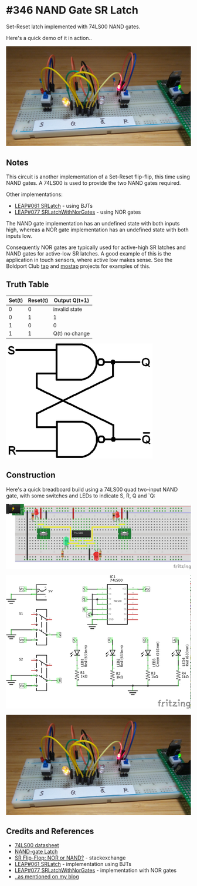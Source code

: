 # #346 NAND Gate SR Latch

Set-Reset latch implemented with 74LS00 NAND gates.

Here's a quick demo of it in action..

[![Build](./assets/SRLatchWithNandGates_build.jpg?raw=true)](https://www.youtube.com/watch?v=CC7LnUj8XIc)

## Notes

This circuit is another implementation of a Set-Reset flip-flip, this time using NAND gates.
A 74LS00 is used to provide the two NAND gates required.

Other implementations:

* [LEAP#061 SRLatch](../SRLatch) - using BJTs
* [LEAP#077 SRLatchWithNorGates](../SRLatchWithNorGates) - using NOR gates

The NAND gate implementation has an undefined state with both inputs high,
whereas a NOR gate implementation has an undefined state with both inputs low.

Consequently NOR gates are typically used for active-high SR latches and NAND gates for active-low SR latches.
A good example of this is the application in touch sensors, where active low makes sense.
See the Boldport Club
[tap](../../../BoldportClub/tap) and
[mostap](../../../BoldportClub/mostap) projects for examples of this.

## Truth Table

| Set(t) | Reset(t) | Output Q(t+1)  |
|--------|----------|----------------|
|      0 |        0 | invalid state  |
|      0 |        1 | 1              |
|      1 |        0 | 0              |
|      1 |        1 | Q(t) no change |

![sr-latch-nand](./assets/sr-latch-nand.png?raw=true)

## Construction

Here's a quick breadboard build using a 74LS00 quad two-input NAND gate, with some switches and LEDs to indicate S, R, Q and `Q:

![Breadboard](./assets/SRLatchWithNandGates_bb.jpg?raw=true)

![Schematic](./assets/SRLatchWithNandGates_schematic.jpg?raw=true)

![Build](./assets/SRLatchWithNandGates_build.jpg?raw=true)

## Credits and References

* [74LS00 datasheet](https://www.futurlec.com/74LS/74LS00.shtml)
* [NAND-gate Latch](http://hyperphysics.phy-astr.gsu.edu/hbase/Electronic/nandlatch.html)
* [SR Flip-Flop: NOR or NAND?](https://electronics.stackexchange.com/questions/163164/sr-flip-flop-nor-or-nand) - stackexchange
* [LEAP#061 SRLatch](../SRLatch) - implementation using BJTs
* [LEAP#077 SRLatchWithNorGates](../SRLatchWithNorGates) - implementation with NOR gates
* [..as mentioned on my blog](https://blog.tardate.com/2017/10/leap346-sr-latch-with-nand-gates.html)
